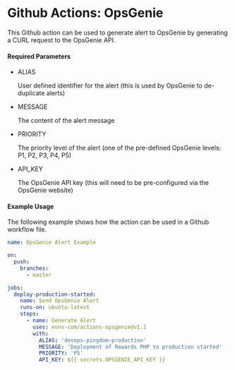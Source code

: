 # Github Actions: OpsGenie

This Github action can be used to generate alert to OpsGenie by generating a CURL request to the OpsGenie API.

#### Required Parameters

* ALIAS
         
  User defined identifier for the alert (this is used by OpsGenie to de-duplicate alerts)

* MESSAGE       

  The content of the alert message

* PRIORITY      

  The priority level of the alert (one of the pre-defined OpsGenie levels: P1, P2, P3, P4, P5)
  
* API_KEY

  The OpsGenie API key (this will need to be pre-configured via the OpsGenie website)
    
#### Example Usage

The following example shows how the action can be used in a Github workflow file.

```yaml
name: OpsGenie Alert Example

on:
  push:
    branches:
      - master

jobs:
  deploy-production-started:
    name: Send OpsGenie Alert
    runs-on: ubuntu-latest
    steps:
      - name: Generate Alert
        uses: eonx-com/actions-opsgenie@v1.1
        with:
          ALIAS: 'devops-pingdom-production'
          MESSAGE: 'Deployment of Rewards PHP to production started'
          PRIORITY: 'P5'
          API_KEY: ${{ secrets.OPSGENIE_API_KEY }}
```